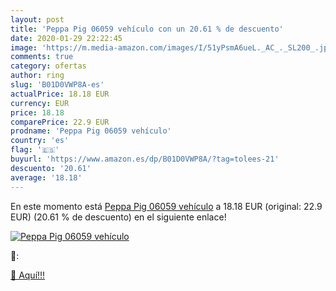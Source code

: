 ```yaml
---
layout: post
title: 'Peppa Pig 06059 vehículo con un 20.61 % de descuento'
date: 2020-01-29 22:22:45
image: 'https://m.media-amazon.com/images/I/51yPsmA6ueL._AC_._SL200_.jpg'
comments: true
category: ofertas
author: ring
slug: 'B01D0VWP8A-es'
actualPrice: 18.18 EUR
currency: EUR
price: 18.18
comparePrice: 22.9 EUR
prodname: 'Peppa Pig 06059 vehículo'
country: 'es'
flag: '🇪🇸'
buyurl: 'https://www.amazon.es/dp/B01D0VWP8A/?tag=tolees-21'
descuento: '20.61'
average: '18.18'
---
```


En este momento está [Peppa Pig 06059 vehículo](https://www.amazon.es/dp/B01D0VWP8A/?tag=tolees-21) a 18.18 EUR (original: 22.9 EUR) (20.61 %  de descuento) en el siguiente enlace!

[![Peppa Pig 06059 vehículo](https://m.media-amazon.com/images/I/51yPsmA6ueL._AC_._SL200_.jpg)](https://www.amazon.es/dp/B01D0VWP8A/?tag=tolees-21)

🔎:


[🛒 Aquí!!!](https://www.amazon.es/dp/B01D0VWP8A/?tag=tolees-21)
